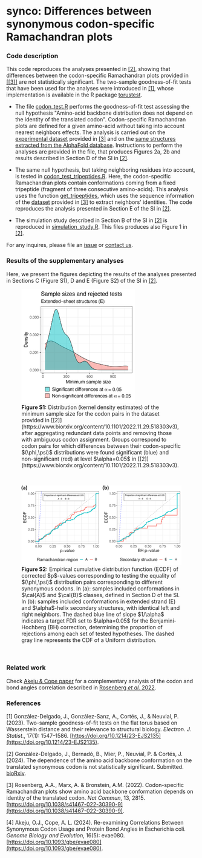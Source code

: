 # synco: Differences between synonymous codon-specific Ramachandran plots

### Code description

This code reproduces the analyses presented in [[2]](https://www.biorxiv.org/content/10.1101/2022.11.29.518303v3), showing that differences between the codon-specific Ramachandran plots provided in [[[3]]](https://doi.org/10.1038/s41467-022-30390-9) are not statistically significant. The two-sample goodness-of-fit tests that have been used for the analyses were introduced in [[1]](https://doi.org/10.1214/23-EJS2135), whose implementation is available in the R package [torustest](https://github.com/gonzalez-delgado/torustest).

* The file [codon_test.R](https://github.com/gonzalez-delgado/synco/blob/main/codon_test.R) performs the goodness-of-fit test assessing the null hypothesis "Amino-acid backbone distribution does not depend on the identity of the translated codon". Codon-specific Ramachandran plots are defined for a given amino-acid without taking into account nearest neighbors effects. The analysis is carried out on the [experimental dataset](https://doi.org/10.7910/DVN/5P81D4) provided in [[3]](https://doi.org/10.1038/s41467-022-30390-9) and on the [same structures extracted from the AlphaFold database](https://zenodo.org/doi/10.5281/zenodo.11110092). Instructions to perform the analyses are provided in the file, that produces Figures 2a, 2b and results described in Section D of the SI in [[2]](https://www.biorxiv.org/content/10.1101/2022.11.29.518303v3).

* The same null hypothesis, but taking neighboring residues into account, is tested in [codon_test_tripeptides.R](https://github.com/gonzalez-delgado/synco/blob/main/codon_test_tripeptides.R). Here, the codon-specific Ramachandran plots contain conformations coming from a fixed tripeptide (fragment of three consecutive amino-acids). This analysis uses the function [get_tripeptides](https://github.com/gonzalez-delgado/synco/blob/main/get_tripeptides.R), which uses the sequence information of the [dataset](https://doi.org/10.7910/DVN/5P81D4) provided in [[3]](https://doi.org/10.1038/s41467-022-30390-9) to extract neighbors' identities. The code reproduces the analysis presented in Section E of the SI in [[2]](https://www.biorxiv.org/content/10.1101/2022.11.29.518303v3).

* The simulation study described in Section B of the SI in [[2]](https://www.biorxiv.org/content/10.1101/2022.11.29.518303v3) is reproduced in [simulation_study.R](https://github.com/gonzalez-delgado/synco/blob/main/simulation_study.R). This files produces also Figure 1 in [[2]](https://www.biorxiv.org/content/10.1101/2022.11.29.518303v3).

For any inquires, please file an [issue](https://github.com/gonzalez-delgado/synco/issues) or [contact us](mailto:javier.gonzalezdelgado@mcgill.ca).

### Results of the supplementary analyses

Here, we present the figures depicting the results of the analyses presented in Sections C (Figure S1), D and E (Figure S2) of the SI in [[2]](https://www.biorxiv.org/content/10.1101/2022.11.29.518303v3).

<figure>
  <img src="figures/samplesizes.png" alt="Figure S1" width="300"/>
  <figcaption><strong>Figure S1:</strong> Distribution (kernel density estimates) of the minimum sample size for the codon pairs in the dataset provided in [[2]](https://www.biorxiv.org/content/10.1101/2022.11.29.518303v3), after aggregating redundant data points and removing those with ambiguous codon assignment. Groups correspond to codon pairs for which differences between their codon-specific $(\phi,\psi)$ distributions were found significant (blue) and non-significant (red) at level $\alpha=0.05$ in [[2]](https://www.biorxiv.org/content/10.1101/2022.11.29.518303v3).</figcaption>
</figure>

<br>

<figure>
  <img src="figures/tripeptide_and_ramachandran_results.png" alt="Figure S2" width="600"/>
  <figcaption><strong>Figure S2:</strong> Empirical cumulative distribution function (ECDF) of corrected $p$-values corresponding to testing the equality of $(\phi,\psi)$ distribution pairs corresponding to different synonymous codons. In (a): samples included conformations in $\cal{A}$ and $\cal{B}$ classes, defined in Section D of the SI. In (b): samples included conformations in extended strand (E) and $\alpha$-helix secondary structures, with identical left and right neighbors. The dashed blue line of slope $1/\alpha$ indicates a target FDR set to $\alpha=0.05$ for the Benjamini-Hochberg (BH) correction, determining the proportion of rejections among each set of tested hypotheses. The dashed gray line represents the CDF of a Uniform distribution.</figcaption>
</figure>

<br>

### Related work

Check [Akeju & Cope paper](https://doi.org/10.1093/gbe/evae080) for a complementary analysis of the codon and bond angles correlation described in [Rosenberg _et al._ 2022](https://doi.org/10.1038/s41467-022-30390-9).

### References

[1] González-Delgado, J., González-Sanz, A., Cortés, J., & Neuvial, P. (2023). Two-sample goodness-of-fit tests on the flat torus based on Wasserstein distance and their relevance to structural biology. <i>Electron. J. Statist</i>., 17(1): 1547–1586. [https://doi.org/10.1214/23-EJS2135](https://doi.org/10.1214/23-EJS2135).

[2] González-Delgado, J., Bernadó, B., Mier, P., Neuvial, P. & Cortés, J. (2024). The dependence of the amino acid backbone conformation on the translated synonymous codon is not statistically significant. Submitted. [bioRxiv](https://www.biorxiv.org/content/10.1101/2022.11.29.518303v3).

[3] Rosenberg, A.A., Marx, A. & Bronstein, A.M. (2022). Codon-specific Ramachandran plots show amino acid backbone conformation depends on identity of the translated codon. <i>Nat Commun</i>, 13, 2815. [https://doi.org/10.1038/s41467-022-30390-9](https://doi.org/10.1038/s41467-022-30390-9).

[4] Akeju, O.J., Cope, A. L. (2024). Re-examining Correlations Between Synonymous Codon Usage and Protein Bond Angles in Escherichia coli. <i>Genome Biology and Evolution</i>, 16(5): evae080. [https://doi.org/10.1093/gbe/evae080](https://doi.org/10.1093/gbe/evae080).





